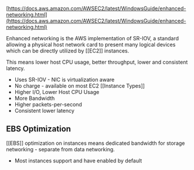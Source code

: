 [https://docs.aws.amazon.com/AWSEC2/latest/WindowsGuide/enhanced-networking.html](https://docs.aws.amazon.com/AWSEC2/latest/WindowsGuide/enhanced-networking.html)

Enhanced networking is the AWS implementation of SR-IOV, a standard allowing a physical host network card to present many logical devices which can be directly utilized by [[EC2]] instances.

This means lower host CPU usage, better throughput, lower and consistent latency.

- Uses SR-IOV - NIC is virtualization aware
- No charge - available on most EC2 [[Instance Types]]
- Higher I/O, Lower Host CPU Usage
- More Bandwidth
- Higher packets-per-second
- Consistent lower latency

## EBS Optimization
[[EBS]] optimization on instances means dedicated bandwidth for storage networking - separate from data networking.

- Most instances support and have enabled by default